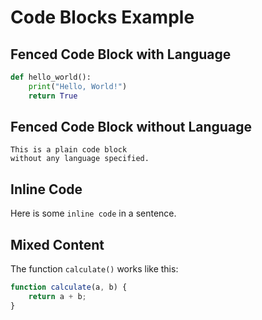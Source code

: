 # Code Blocks Example

## Fenced Code Block with Language

```python
def hello_world():
    print("Hello, World!")
    return True
```

## Fenced Code Block without Language

```
This is a plain code block
without any language specified.
```

## Inline Code

Here is some `inline code` in a sentence.

## Mixed Content

The function `calculate()` works like this:

```javascript
function calculate(a, b) {
    return a + b;
}
```
